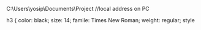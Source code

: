C:\Users\yosip\Documents\Project   //local address on PC

h3 {
	color: black;
	size: 14;
	famile: Times New Roman;
	weight: regular;
	style
	